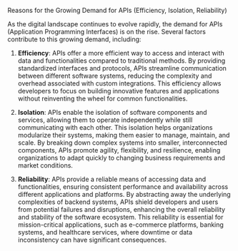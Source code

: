 Reasons for the Growing Demand for APIs (Efficiency, Isolation, Reliability)

As the digital landscape continues to evolve rapidly, the demand for APIs (Application Programming Interfaces) is on the rise. Several factors contribute to this growing demand, including:

1. **Efficiency**: APIs offer a more efficient way to access and interact with data and functionalities compared to traditional methods. By providing standardized interfaces and protocols, APIs streamline communication between different software systems, reducing the complexity and overhead associated with custom integrations. This efficiency allows developers to focus on building innovative features and applications without reinventing the wheel for common functionalities.

2. **Isolation**: APIs enable the isolation of software components and services, allowing them to operate independently while still communicating with each other. This isolation helps organizations modularize their systems, making them easier to manage, maintain, and scale. By breaking down complex systems into smaller, interconnected components, APIs promote agility, flexibility, and resilience, enabling organizations to adapt quickly to changing business requirements and market conditions.

3. **Reliability**: APIs provide a reliable means of accessing data and functionalities, ensuring consistent performance and availability across different applications and platforms. By abstracting away the underlying complexities of backend systems, APIs shield developers and users from potential failures and disruptions, enhancing the overall reliability and stability of the software ecosystem. This reliability is essential for mission-critical applications, such as e-commerce platforms, banking systems, and healthcare services, where downtime or data inconsistency can have significant consequences.
